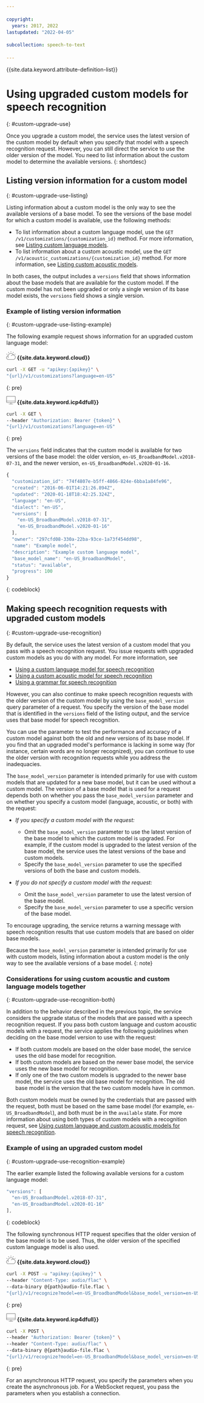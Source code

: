 ```yaml
---

copyright:
  years: 2017, 2022
lastupdated: "2022-04-05"

subcollection: speech-to-text

---
```


{{site.data.keyword.attribute-definition-list}}

# Using upgraded custom models for speech recognition
{: #custom-upgrade-use}

Once you upgrade a custom model, the service uses the latest version of the custom model by default when you specify that model with a speech recognition request. However, you can still direct the service to use the older version of the model. You need to list information about the custom model to determine the available versions.
{: shortdesc}

## Listing version information for a custom model
{: #custom-upgrade-use-listing}

Listing information about a custom model is the only way to see the available versions of a base model. To see the versions of the base model for which a custom model is available, use the following methods:

-   To list information about a custom language model, use the `GET /v1/customizations/{customization_id}` method. For more information, see [Listing custom language models](/docs/speech-to-text?topic=speech-to-text-manageLanguageModels#listModels-language).
-   To list information about a custom acoustic model, use the `GET /v1/acoustic_customizations/{customization_id}` method. For more information, see [Listing custom acoustic models](/docs/speech-to-text?topic=speech-to-text-manageAcousticModels#listModels-acoustic).

In both cases, the output includes a `versions` field that shows information about the base models that are available for the custom model. If the custom model has not been upgraded or only a single version of its base model exists, the `versions` field shows a single version.

### Example of listing version information
{: #custom-upgrade-use-listing-example}

The following example request shows information for an upgraded custom language model:

![IBM Cloud only](images/ibm-cloud.png) **{{site.data.keyword.cloud}}**

```bash
curl -X GET -u "apikey:{apikey}" \
"{url}/v1/customizations?language=en-US"
```
{: pre}

![Cloud Pak for Data only](images/cloud-pak.png) **{{site.data.keyword.icp4dfull}}**

```bash
curl -X GET \
--header "Authorization: Bearer {token}" \
"{url}/v1/customizations?language=en-US"
```
{: pre}

The `versions` field indicates that the custom model is available for two versions of the base model: the older version, `en-US_BroadbandModel.v2018-07-31`, and the newer version, `en-US_BroadbandModel.v2020-01-16`.

```javascript
{
  "customization_id": "74f4807e-b5ff-4866-824e-6bba1a84fe96",
  "created": "2016-06-01T14:21:26.894Z",
  "updated": "2020-01-18T18:42:25.324Z",
  "language": "en-US",
  "dialect": "en-US",
  "versions": [
    "en-US_BroadbandModel.v2018-07-31",
    "en-US_BroadbandModel.v2020-01-16"
  ],
  "owner": "297cfd08-330a-22ba-93ce-1a73f454dd98",
  "name": "Example model",
  "description": "Example custom language model",
  "base_model_name": "en-US_BroadbandModel",
  "status": "available",
  "progress": 100
}
```
{: codeblock}

## Making speech recognition requests with upgraded custom models
{: #custom-upgrade-use-recognition}

By default, the service uses the latest version of a custom model that you pass with a speech recognition request. You issue requests with upgraded custom models as you do with any model. For more information, see

-   [Using a custom language model for speech recognition](/docs/speech-to-text?topic=speech-to-text-languageUse)
-   [Using a custom acoustic model for speech recognition](/docs/speech-to-text?topic=speech-to-text-acousticUse)
-   [Using a grammar for speech recognition](/docs/speech-to-text?topic=speech-to-text-grammarUse)

However, you can also continue to make speech recognition requests with the older version of the custom model by using the `base_model_version` query parameter of a request. You specify the version of the base model that is identified in the `versions` field of the listing output, and the service uses that base model for speech recognition.

You can use the parameter to test the performance and accuracy of a custom model against both the old and new versions of its base model. If you find that an upgraded model's performance is lacking in some way (for instance, certain words are no longer recognized), you can continue to use the older version with recognition requests while you address the inadequacies.

The `base_model_version` parameter is intended primarily for use with custom models that are updated for a new base model, but it can be used without a custom model. The version of a base model that is used for a request depends both on whether you pass the `base_model_version` parameter and on whether you specify a custom model (language, acoustic, or both) with the request:

-   *If you specify a custom model with the request:*

    -   Omit the `base_model_version` parameter to use the latest version of the base model to which the custom model is upgraded. For example, if the custom model is upgraded to the latest version of the base model, the service uses the latest versions of the base and custom models.
    -   Specify the `base_model_version` parameter to use the specified versions of both the base and custom models.

-   *If you do not specify a custom model with the request:*

    -   Omit the `base_model_version` parameter to use the latest version of the base model.
    -   Specify the `base_model_version` parameter to use a specific version of the base model.

To encourage upgrading, the service returns a warning message with speech recognition results that use custom models that are based on older base models.

Because the `base_model_version` parameter is intended primarily for use with custom models, listing information about a custom model is the only way to see the available versions of a base model.
{: note}

### Considerations for using custom acoustic and custom language models together
{: #custom-upgrade-use-recognition-both}

In addition to the behavior described in the previous topic, the service considers the upgrade status of the models that are passed with a speech recognition request. If you pass both custom language and custom acoustic models with a request, the service applies the following guidelines when deciding on the base model version to use with the request:

-   If both custom models are based on the older base model, the service uses the old base model for recognition.
-   If both custom models are based on the newer base model, the service uses the new base model for recognition.
-   If only one of the two custom models is upgraded to the newer base model, the service uses the old base model for recognition. The old base model is the version that the two custom models have in common.

Both custom models must be owned by the credentials that are passed with the request, both must be based on the same base model (for example, `en-US_BroadbandModel`), and both must be in the `available` state. For more information about using both types of custom models with a recognition request, see [Using custom language and custom acoustic models for speech recognition](/docs/speech-to-text?topic=speech-to-text-useBoth#useBothRecognize).

### Example of using an upgraded custom model
{: #custom-upgrade-use-recognition-example}

The earlier example listed the following available versions for a custom language model:

```javascript
"versions": [
  "en-US_BroadbandModel.v2018-07-31",
  "en-US_BroadbandModel.v2020-01-16"
],
```
{: codeblock}

The following synchronous HTTP request specifies that the older version of the base model is to be used. Thus, the older version of the specified custom language model is also used.

![IBM Cloud only](images/ibm-cloud.png) **{{site.data.keyword.cloud}}**

```bash
curl -X POST -u "apikey:{apikey}" \
--header "Content-Type: audio/flac" \
--data-binary @{path}audio-file.flac \
"{url}/v1/recognize?model=en-US_BroadbandModel&base_model_version=en-US_BroadbandModel.v2018-07-31&language_customization_id={customization_id}"
```
{: pre}

![Cloud Pak for Data only](images/cloud-pak.png) **{{site.data.keyword.icp4dfull}}**

```bash
curl -X POST \
--header "Authorization: Bearer {token}" \
--header "Content-Type: audio/flac" \
--data-binary @{path}audio-file.flac \
"{url}/v1/recognize?model=en-US_BroadbandModel&base_model_version=en-US_BroadbandModel.v2018-07-31&language_customization_id={customization_id}"
```
{: pre}

For an asynchronous HTTP request, you specify the parameters when you create the asynchronous job. For a WebSocket request, you pass the parameters when you establish a connection.

